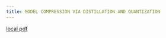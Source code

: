 ```yaml
---
title: MODEL COMPRESSION VIA DISTILLATION AND QUANTIZATION
---
```


[local pdf](../../../pdfs/MODEL%20COMPRESSION%20VIA%20DISTILLATION%20AND%20QUANTIZATION.pdf)